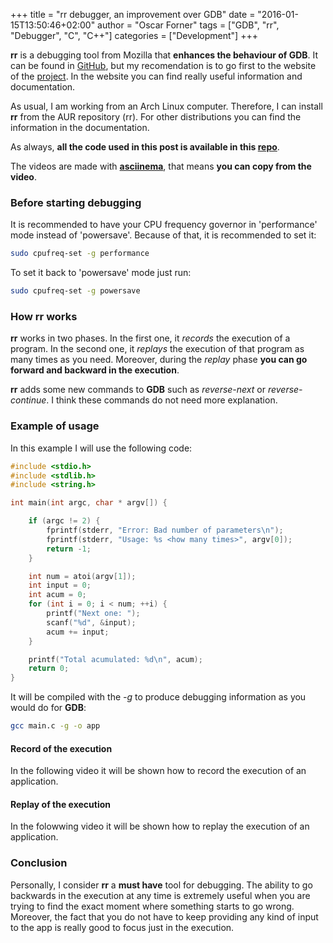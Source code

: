 +++
title = "rr debugger, an improvement over GDB"
date = "2016-01-15T13:50:46+02:00"
author = "Oscar Forner"
tags = ["GDB", "rr", "Debugger", "C", "C++"]
categories = ["Development"]
+++

**rr** is a debugging tool from Mozilla that **enhances the behaviour of GDB**. It can be found in
[GitHub](https://github.com/mozilla/rr), but my recomendation is to go first to the website of the
[project](http://rr-project.org/). In the website you can find really useful information and documentation.

As usual, I am working from an Arch Linux computer. Therefore, I can install **rr** from the AUR repository (rr). For other distributions you can find the information in the documentation.

As always, **all the code used in this post is available in this [repo](https://github.com/maitesin/blog/tree/master/rr_debugger_gdb_post_2016_01_15/src)**.

The videos are made with **[asciinema](https://asciinema.org/)**, that means **you can copy from the video**.

### Before starting debugging

It is recommended to have your CPU frequency governor in 'performance' mode instead of 'powersave'. Because of that, it is recommended to set it:

``` bash
sudo cpufreq-set -g performance
```

To set it back to 'powersave' mode just run:

``` bash
sudo cpufreq-set -g powersave
```

### How **rr** works

**rr** works in two phases. In the first one, it *records* the execution of a program. In the second one, it *replays* the execution of that program as many times as you need. Moreover, during the *replay* phase **you can go forward and backward in the execution**.

**rr** adds some new commands to **GDB** such as *reverse-next* or *reverse-continue*. I think these commands do not need more explanation.

### Example of usage

In this example I will use the following code:

``` c
#include <stdio.h>
#include <stdlib.h>
#include <string.h>

int main(int argc, char * argv[]) {

	if (argc != 2) {
		fprintf(stderr, "Error: Bad number of parameters\n");
		fprintf(stderr, "Usage: %s <how many times>", argv[0]);
		return -1;
	}

	int num = atoi(argv[1]);
	int input = 0;
	int acum = 0;
	for (int i = 0; i < num; ++i) {
		printf("Next one: ");
		scanf("%d", &input);
		acum += input;
	}

	printf("Total acumulated: %d\n", acum);
	return 0;
}
```

It will be compiled with the *-g* to produce debugging information as you would do for **GDB**:

``` bash
gcc main.c -g -o app
```

#### Record of the execution

In the following video it will be shown how to record the execution of an application.
<script type="text/javascript" src="https://asciinema.org/a/5m0lpbkqj6xyl9fy0ath9tnjd.js"
id="asciicast-5m0lpbkqj6xyl9fy0ath9tnjd" async></script>

#### Replay of the execution

In the folowwing video it will be shown how to replay the execution of an application.
<script type="text/javascript" src="https://asciinema.org/a/cpzdimjm3v3ghownpynzey1bu.js"
id="asciicast-cpzdimjm3v3ghownpynzey1bu" async></script>

### Conclusion

Personally, I consider **rr** a **must have** tool for debugging. The ability to go backwards in the execution at any time is extremely useful when you are trying to find the exact moment where something starts to go wrong. Moreover, the fact that you do not have to keep providing any kind of input to the app is really good to focus just in the execution.
